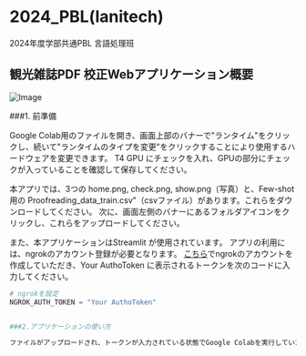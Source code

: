 # 2024_PBL(lanitech)
2024年度学部共通PBL 言語処理班

## 観光雑誌PDF 校正Webアプリケーション概要
![Image](https://github.com/user-attachments/assets/972142bf-508b-4f6d-959d-bd0719b50128)

###1. 前準備

Google Colab用のファイルを開き、画面上部のバナーで"ランタイム"をクリックし、続いて"ランタイムのタイプを変更"をクリックすることにより使用するハードウェアを変更できます。
T4 GPU にチェックを入れ、GPUの部分にチェックが入っていることを確認して保存してください。

本アプリでは、3つの home.png, check.png, show.png（写真）と、Few-shot用の Proofreading_data_train.csv"（csvファイル）があります。これらをダウンロードしてください。
次に、画面左側のバナーにあるフォルダアイコンをクリックし、これらをアップロードしてください。

また、本アプリケーションはStreamlit が使用されています。
アプリの利用には、ngrokのアカウント登録が必要となります。
[こちら](https://ngrok.com/)でngrokのアカウントを作成していただき、Your AuthoToken に表示されるトークンを次のコードに入力してください。

```python
# ngrokを設定
NGROK_AUTH_TOKEN = "Your AuthoToken"


###2.アプリケーションの使い方

ファイルがアップロードされ、トークンが入力されている状態でGoogle Colabを実行していただくとリンクが生成されます。リンクの先でアプリケーションを操作することができます。

